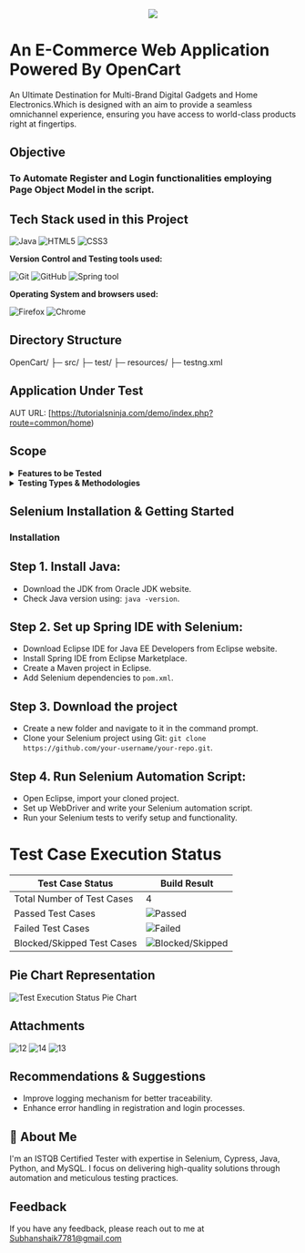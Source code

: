 <p align="center">
  <img src= "https://github.com/user-attachments/assets/0406c9ec-3b01-4db9-9153-ffde886164f9">
</p>


# An E-Commerce Web Application Powered By OpenCart
An Ultimate Destination for Multi-Brand Digital Gadgets and Home Electronics.Which is designed with an aim to provide a seamless omnichannel experience, ensuring you have access to world-class products right at fingertips.


## Objective

### To Automate Register and Login functionalities employing Page Object Model in the script.


## Tech Stack used in this Project

<img alt="Java" src="https://img.shields.io/badge/Java-007396?style=flat&logo=java&logoColor=white" />
<img alt="HTML5" src="https://img.shields.io/badge/HTML5-E34C26?style=flat&logo=html5&logoColor=white" />
<img alt="CSS3" src="https://img.shields.io/badge/CSS3-2965F1?style=flat&logo=css3&logoColor=white" />

**Version Control and Testing tools used:**

<img alt="Git" src="https://img.shields.io/badge/Git-F05032?style=flat&logo=git&logoColor=white" />
<img alt="GitHub" src="https://img.shields.io/badge/GitHub-181717?style=flat&logo=github&logoColor=white" />
<img alt="Spring tool" src="https://img.shields.io/badge/Spring-6DB33F?style=flat&logo=spring&logoColor=white" />

**Operating System and browsers used:**

<img alt="Firefox" src="https://img.shields.io/badge/Firefox-FF9500?style=flat&logo=firefox-browser&logoColor=white" />
<img alt="Chrome" src="https://img.shields.io/badge/Chrome-4285F4?style=flat&logo=google-chrome&logoColor=white" />


## Directory Structure

OpenCart/
├─ src/
├─ test/
├─ resources/
├─ testng.xml


## Application Under Test 

AUT URL: [https://tutorialsninja.com/demo/index.php?route=common/home)

## Scope 
<details>
<summary><strong>Features to be Tested</strong></summary>

- Register
- Login
- Logout

</details>

<details>
<summary><strong>Testing Types & Methodologies</strong></summary>

- Functional Testing
- Integration Testing
- Parallel Testing

</details>

## Selenium Installation & Getting Started

### Installation

## Step 1. Install Java:
- Download the JDK from Oracle JDK website.
- Check Java version using: `java -version`.


## Step 2. Set up Spring IDE with Selenium:

- Download Eclipse IDE for Java EE Developers from Eclipse website.
- Install Spring IDE from Eclipse Marketplace.
- Create a Maven project in Eclipse.
- Add Selenium dependencies to `pom.xml`.


## Step 3. Download the project

- Create a new folder and navigate to it in the command prompt.
- Clone your Selenium project using Git: `git clone https://github.com/your-username/your-repo.git`.


## Step 4. Run Selenium Automation Script:

- Open Eclipse, import your cloned project.
- Set up WebDriver and write your Selenium automation script.
- Run your Selenium tests to verify setup and functionality.

# Test Case Execution Status

| Test Case Status            | Build Result        |
|-----------------------------|---------------------|
| Total Number of Test Cases  | 4                  |
| Passed Test Cases           | ![Passed](https://img.shields.io/badge/-4-green) |
| Failed Test Cases           | ![Failed](https://img.shields.io/badge/-0-red) |
| Blocked/Skipped Test Cases  | ![Blocked/Skipped](https://img.shields.io/badge/-0-yellow) |

## Pie Chart Representation

![Test Execution Status Pie Chart](https://image-charts.com/chart?cht=p&chd=t:2,2&chs=300x300&chl=Chrome(2)|Firefox(2)&chco=4CAF50,FF6347)


## Attachments

![12](https://github.com/user-attachments/assets/238a223a-3a60-4fea-855f-96fb1a5baad5)
![14](https://github.com/user-attachments/assets/d5f0f567-1540-4a11-9303-c9fc1fdc1173)
![13](https://github.com/user-attachments/assets/64cbe1aa-582c-4062-aa3e-4ce82f6b8482)


## Recommendations & Suggestions

- Improve logging mechanism for better traceability.
- Enhance error handling in registration and login processes.

## 🚀 About Me

I'm an ISTQB Certified Tester with expertise in Selenium, Cypress, Java, Python, and MySQL. I focus on delivering high-quality solutions through automation and meticulous testing practices.

## Feedback

If you have any feedback, please reach out to me at Subhanshaik7781@gmail.com

